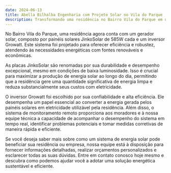 ```yaml
---
date: 2024-06-13
title: Abella Bilhalba Engenharia com Projeto Solar no Vila do Parque
description: Transformando uma residência no Bairro Vila do Parque em um exemplo de sustentabilidade e economia com sistema solar.
---
```


No Bairro Vila do Parque, uma residência agora conta com um gerador solar, composto por painéis solares JinkoSolar de 585W cada e um inversor Growatt. Este sistema foi projetado para oferecer eficiência e robustez, atendendo às necessidades energéticas com fontes renováveis e econômicas.

As placas JinkoSolar são renomadas por sua durabilidade e desempenho excepcional, mesmo em condições de baixa luminosidade. Isso é crucial para maximizar a produção de energia solar ao longo do dia, permitindo que a residência gere uma quantidade significativa de energia limpa e reduza substancialmente seus custos com eletricidade.

O inversor Growatt foi escolhido por sua confiabilidade e alta eficiência. Ele desempenha um papel essencial ao converter a energia gerada pelos painéis solares em eletricidade utilizável pela residência. Além disso, o sistema de monitoramento remoto proporciona aos moradores e à nossa equipe técnica a capacidade de acompanhar o desempenho do sistema em tempo real, identificar problemas potenciais e tomar medidas corretivas de maneira rápida e eficiente.

Se você deseja saber mais sobre como um sistema de energia solar pode beneficiar sua residência ou empresa, nossa equipe está à disposição para fornecer informações detalhadas, realizar orçamentos personalizados e esclarecer todas as suas dúvidas. Entre em contato conosco hoje mesmo e descubra como podemos ajudar você a adotar uma solução energética sustentável e eficiente.
